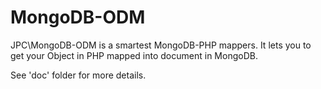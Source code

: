 # MongoDB-ODM

JPC\MongoDB-ODM is a smartest MongoDB-PHP mappers. It lets you to get your
Object in PHP mapped into document in MongoDB.

See 'doc' folder for more details.